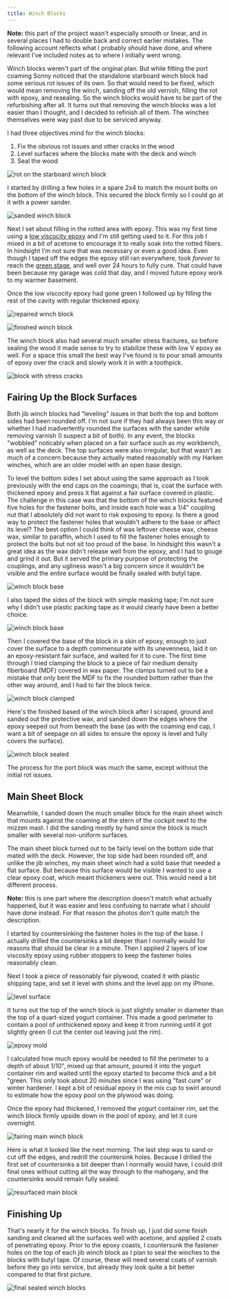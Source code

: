 ```yaml
---
title: Winch Blocks
---
```


**Note:** this part of the project wasn't especially smooth or linear, and
in several places I had to double back and correct earlier mistakes. The following
account reflects what I probably *should* have done, and where relevant I've included
notes as to where I initially went wrong.

Winch blocks weren't part of the original plan. But while fitting the port
coaming Sonny noticed that the standalone starboard winch block had some serious
rot issues of its own. So that would need to be fixed, which would mean removing
the winch, sanding off the old vernish, filling the rot with epoxy, and
resealing. So the winch blocks would have to be part of the refurbishing after
all. It turns out that removing the winch blocks was a lot easier than I thought,
and I decided to refinish all of them. The winches themselves were way past due
to be serviced anyway.

I had three objectives mind for the winch blocks:

1. Fix the obvious rot issues and other cracks in the wood
2. Level surfaces where the blocks mate with the deck and winch
3. Seal the wood

![rot on the starboard winch block](images/rotted-winch-block-web.jpg "Starboard winch block with major rot issues")

I started by drilling a few holes in a spare 2x4 to match the mount bolts on the
bottom of the winch block. This secured the block firmly so I could go at it
with a power sander.

![sanded winch block](images/winch-block-sanded-web.jpg "Here's the winch block after a thorough sanding")

Next I set about filling in the rotted area with epoxy. This was my first time
using a [low viscocity epoxy](https://www.epoxyusa.com/low_viscosity_epoxy_p/me20.htm)
and I'm still getting used to it. For this job I mixed in a bit of acetone
to encourage it to really soak into the rotted fibers. In hindsight I'm not
sure that was necessary or even a good idea. Even though I taped off the edges
the epoxy still ran everywhere, took *forever* to reach the [green stage](https://www.westsystem.com/instruction-2/epoxy-basics/epoxy-chemistry/),
and well over 24 hours to fully cure. That
could have been because my garage was cold that day, and I moved future epoxy
work to my warmer basement.

Once the low viscocity epoxy had gone green I followed up by filling the rest
of the cavity with regular thickened epoxy.

![repaired winch block](images/winch-block-repaired-web.jpg "Winch block after filling rotted areas with epoxy. You can see how the low viscosity epoxy ran everywhere, even though I taped off the rotted area")

![finished winch block](images/winch-block-finished-web.jpg "Here's what the block looks like with all the extra epoxy sanded off. You can see the port block in the background waiting its turn")

The winch block also had several much smaller stress fractures, so before sealing the wood
it made sense to try to stabilize these with low V epoxy as well.
For a space this small the best way I've found is to pour small
amounts of  epoxy over the crack and slowly work it in with a toothpick.

![block with stress cracks](images/repaired-stress-cracks-web.jpg "Filling stress cracks with epoxy")

## Fairing Up the Block Surfaces ##

Both jib winch blocks had "leveling" issues in that both the top and bottom sides had
been rounded off. I'm not sure if they had always been this way or whether I had
inadvertently rounded the surfaces with the sander while removing varnish (I suspect a bit
of both). In any event, the blocks "wobbled" noticably when placed on a fair surface such as
my workbench, as well as the deck. The top surfaces were also irregular, but that wasn't as
much of a concern because they actually mated reasonably with my Harken winches, which are an
older model with an open base design.

To level the bottom sides I set about using the same approach as I took previously with 
the end caps on the coamings; that is, coat the surface with thickened epoxy and press it
flat against a fair surface covered in plastic. The challenge in this
case was that the bottom of the winch blocks featured five holes for the fastener bolts,
and inside each hole was a 1/4" coupling nut that I absolutely did not want to risk exposing
to epoxy. Is there a good way to protect the fastener holes that wouldn't adhere to
the base or affect its level? The best option I could think of was leftover cheese wax,
cheese wax, similar to paraffin, which I used to fill
the fastener holes enough to protect the bolts but not sit too proud of the base. In
hindsight this wasn't a great idea as the wax didn't release well from the epoxy, and
I had to gouge and grind it out. But it served the primary purpose of protecting the couplings, and any
ugliness wasn't a big concern since it wouldn't be visible and the entire surface
would be finally sealed with butyl tape.

![winch block base](images/winch-block-base1-web.jpg "Jib winch block with fastener holes filled with protective wax. Probably not the best approach")

I also taped the sides of the block with simple masking tape; I'm not sure why I didn't
use plastic packing tape as it would clearly have been a better choice.

![winch block base](images/winch-block-base2-web.jpg "Covered in a thin skin of epoxy...")

Then I covered the base of the block in a skin of epoxy, enough to just cover the surface
to a depth commensurate with its unevenness, laid it on an epoxy-resistant fair surface,
and waited for it to cure. The first time through I tried clamping the block to a piece
of fair medium density fiberboard (MDF) covered in wax paper. The clamps turned out to be a
mistake that only bent the MDF to fix the rounded
bottom rather than the other way around, and I had to fair the block twice.

![winch block clamped](images/winch-block-clamped-web.jpg "...and set firmly against a fair surface. The clamps are a mistake and I shouldn't have used them")

Here's the finished based of the winch block after I scraped, ground and sanded out the protective wax,
and sanded down the edges where the epoxy seeped out from beneath the base (as with the coaming end cap,
I want a bit of seepage on all sides to ensure the epoxy is level and fully covers the surface).

![winch block sealed](images/winch-block-base-finished-web.jpg "Base with protective wax removed. Not pretty, but effective")

The process for the port block was much the same, except without the initial rot issues.

## Main Sheet Block ##

Meanwhile, I sanded down the much smaller block for the main sheet winch that
mounts against the coaming at the stern of the cockpit next to the mizzen mast.
I did the sanding mostly by hand since the block is much smaller with several
non-uniform surfaces.

The main sheet block turned out to be fairly level on the bottom side that mated
with the deck. However, the top side had been rounded off, and unlike the jib 
winches, my main sheet winch had a solid base that needed a flat surface. But
because this surface would be visible I wanted to use a clear epoxy coat, which
meant thickeners were out. This would need a bit different process.

**Note:** this is one part where the description doesn't match what actually happened,
but it was easier and less confusing to narrate what I *should* have done instead.
For that reason the photos don't quite match the description.

I started by countersinking the fastener holes in the top of the base. I actually
drilled the countersinks a bit deeper than I normally would for reasons that
should be clear in a minute. Then I applied 2 layers of low viscosity epoxy using rubber
stoppers to keep the fastener holes reasonably clean.

Next I took a piece of reasonably fair plywood, coated it with plastic shipping 
tape, and set it level with shims and the level app on my iPhone.

![level surface](images/level-epoxy-surface-web.jpg "A fair surface, levelled with shims and an iPhone, covered with plastic tape to resist epoxy")

It turns out the top of the winch block is just slightly smaller in diameter than
the top of a quart-sized yogurt container. This made a good perimeter
to contain a pool of unthickened epoxy and keep it from running until it
got slightly green (I cut the center out leaving just the rim).

![epoxy mold](images/mold-on-plywood-web.jpg "The plastic rim from a yogurt container keeps the epoxy from running over the plywood surface")

I calculated how much epoxy would be needed to fill the perimeter to a depth of
about 1/10", mixed up that amount, poured it into the yogurt container rim and
waited until the epoxy started to become thick and a bit "green. This only took about 20 minutes
since I was using "fast cure" or winter hardener. I kept a bit of residual epoxy
in the mix cup to swirl around to estimate how the epoxy pool on the plywood was doing.

Once the epoxy had thickened, I removed the yogurt container rim, set the winch
block firmly upside down in the pool of epoxy, and let it cure overnight.

![fairing main winch block](images/main-block-during-resurfacing-web.jpg "Here's the winch block resting upside down in a pool of green-ish epoxy")

Here is what it looked like the next morning. The last step was to sand or
cut off the edges, and redrill the countersink holes. Because I drilled the
first set of countersinks a bit deeper than I normally would have, I could
drill final ones without cutting all the way through to the mahogany,
and the countersinks would remain fully sealed.

![resurfaced main block](images/main-block-after-resurfacing-web.jpg "Top surface is now faired and I need to trim the residual epoxy with a Dremel")

## Finishing Up ##

That's nearly it for the winch blocks. To finish up, I just did some finish
sanding and cleaned all the surfaces well with acetone, and applied 2 coats
of penetrating epoxy. Prior to the epoxy coasts, I countersunk the fastener holes on the top of
each jib winch block as I plan to seal the winches to the blocks with butyl
tape. Of course, these will need several coats of varnish before they go
into service, but already they look quite a bit better compared to that
first picture.

![final sealed winch blocks](images/blocks-sealed-final-web.jpg "All 3 winch blocks sealed with 2 coats of penetrating epoxy. Next up: varnish")

[butyl]: https://marinehowto.com/bed-it-tape
